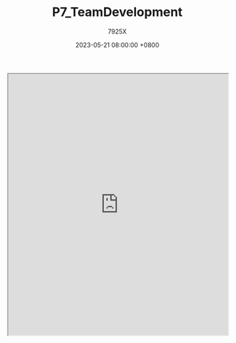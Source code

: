 ﻿---
title: P7_TeamDevelopment
date: 2023-05-21 08:00:00 +0800
author: 7925X
---

<iframe src="https://y.dialwo.com/7925X2024/20230521-P7_TeamDevelopment.pdf" width="100%" height="600px"></iframe>
